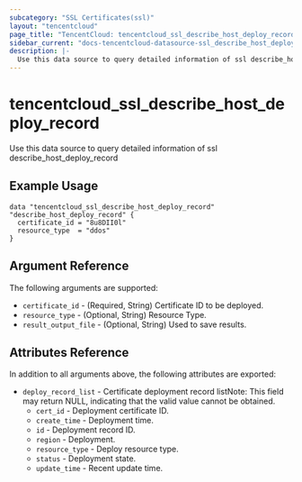 ```yaml
---
subcategory: "SSL Certificates(ssl)"
layout: "tencentcloud"
page_title: "TencentCloud: tencentcloud_ssl_describe_host_deploy_record"
sidebar_current: "docs-tencentcloud-datasource-ssl_describe_host_deploy_record"
description: |-
  Use this data source to query detailed information of ssl describe_host_deploy_record
---
```


# tencentcloud_ssl_describe_host_deploy_record

Use this data source to query detailed information of ssl describe_host_deploy_record

## Example Usage

```hcl
data "tencentcloud_ssl_describe_host_deploy_record" "describe_host_deploy_record" {
  certificate_id = "8u8DII0l"
  resource_type  = "ddos"
}
```

## Argument Reference

The following arguments are supported:

* `certificate_id` - (Required, String) Certificate ID to be deployed.
* `resource_type` - (Optional, String) Resource Type.
* `result_output_file` - (Optional, String) Used to save results.

## Attributes Reference

In addition to all arguments above, the following attributes are exported:

* `deploy_record_list` - Certificate deployment record listNote: This field may return NULL, indicating that the valid value cannot be obtained.
  * `cert_id` - Deployment certificate ID.
  * `create_time` - Deployment time.
  * `id` - Deployment record ID.
  * `region` - Deployment.
  * `resource_type` - Deploy resource type.
  * `status` - Deployment state.
  * `update_time` - Recent update time.



